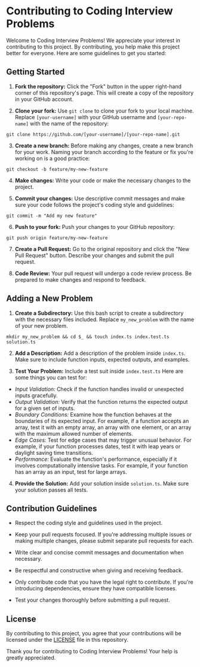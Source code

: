 # Contributing to Coding Interview Problems

Welcome to Coding Interview Problems! We appreciate your interest in contributing to this project. By contributing, you help make this project better for everyone. Here are some guidelines to get you started:

## Getting Started

1. **Fork the repository:** Click the "Fork" button in the upper right-hand corner of this repository's page. This will create a copy of the repository in your GitHub account.

2. **Clone your fork:** Use `git clone` to clone your fork to your local machine. Replace `[your-username]` with your GitHub username and `[your-repo-name]` with the name of the repository:

```shell
git clone https://github.com/[your-username]/[your-repo-name].git
```

3. **Create a new branch:** Before making any changes, create a new branch for your work. Naming your branch according to the feature or fix you're working on is a good practice:

```shell
git checkout -b feature/my-new-feature
```

4. **Make changes:** Write your code or make the necessary changes to the project.

5. **Commit your changes:** Use descriptive commit messages and make sure your code follows the project's coding style and guidelines:

```shell
git commit -m "Add my new feature"
```

6. **Push to your fork:** Push your changes to your GitHub repository:

```shell
git push origin feature/my-new-feature
```

7. **Create a Pull Request:** Go to the original repository and click the "New Pull Request" button. Describe your changes and submit the pull request.

8. **Code Review:** Your pull request will undergo a code review process. Be prepared to make changes and respond to feedback.

## Adding a New Problem

1. **Create a Subdirectory:** Use this bash script to create a subdirectory with the necessary files included. Replace `my_new_problem` with the name of your new problem.

```shell
mkdir my_new_problem && cd $_ && touch index.ts index.test.ts solution.ts
```

2. **Add a Description:** Add a description of the problem inside `index.ts`. Make sure to include function inputs, expected outputs, and examples.

3. **Test Your Problem:** Include a test suit inside `index.test.ts` Here are some things you can test for:

- _Input Validation:_ Check if the function handles invalid or unexpected inputs gracefully.
- _Output Validation:_ Verify that the function returns the expected output for a given set of inputs.
- _Boundary Conditions:_ Examine how the function behaves at the boundaries of its expected input. For example, if a function accepts an array, test it with an empty array, an array with one element, or an array with the maximum allowed number of elements.
- _Edge Cases:_ Test for edge cases that may trigger unusual behavior. For example, if your function processes dates, test it with leap years or daylight saving time transitions.
- _Performance:_ Evaluate the function's performance, especially if it involves computationally intensive tasks. For example, if your function has an array as an input, test for large arrays.

4. **Provide the Solution:** Add your solution inside `solution.ts`. Make sure your solution passes all tests.

## Contribution Guidelines

- Respect the coding style and guidelines used in the project.

- Keep your pull requests focused. If you're addressing multiple issues or making multiple changes, please submit separate pull requests for each.

- Write clear and concise commit messages and documentation when necessary.

- Be respectful and constructive when giving and receiving feedback.

- Only contribute code that you have the legal right to contribute. If you're introducing dependencies, ensure they have compatible licenses.

- Test your changes thoroughly before submitting a pull request.

## License

By contributing to this project, you agree that your contributions will be licensed under the [LICENSE](LICENSE) file in this repository.

Thank you for contributing to Coding Interview Problems! Your help is greatly appreciated.

